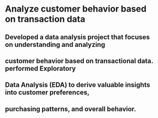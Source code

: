 # Analyze customer behavior based on transaction data
## Developed a data analysis project that focuses on understanding and analyzing
## customer behavior based on transactional data. performed Exploratory
## Data Analysis (EDA) to derive valuable insights into customer preferences,
## purchasing patterns, and overall behavior.
